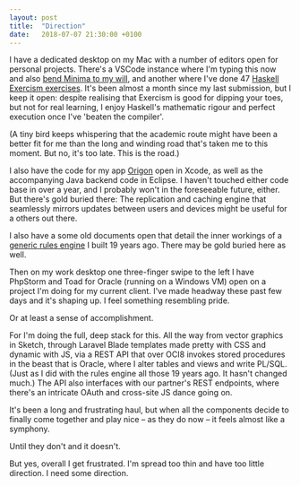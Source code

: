 ```yaml
---
layout: post
title:  "Direction"
date:   2018-07-07 21:30:00 +0100
---
```

I have a dedicated desktop on my Mac with a number of editors open for personal projects. There's a VSCode instance where I'm typing this now and also [bend Minima to my will](https://andersblehr.github.io/under-construction/), and another where I've done 47 [Haskell Exercism exercises](http://exercism.io/andersblehr). It's been almost a month since my last submission, but I keep it open: despite realising that Exercism is good for dipping your toes, but not for real learning, I enjoy Haskell's mathematic rigour and perfect execution once I've 'beaten the compiler'.

(A tiny bird keeps whispering that the academic route might have been a better fit for me than the long and winding road that's taken me to this moment. But no, it's too late. This is the road.)

I also have the code for my app [Origon](https://github.com/andersblehr/Scrapbook#origon---shared-contact-lists-2015) open in Xcode, as well as the accompanying Java backend code in Eclipse. I haven't touched either code base in over a year, and I probably won't in the foreseeable future, either. But there's gold buried there: The replication and caching engine that seamlessly mirrors updates between users and devices might be useful for a others out there.

I also have a some old documents open that detail the inner workings of a [generic rules engine](https://github.com/andersblehr/Scrapbook#reactive-rules-engine-1999) I built 19 years ago. There may be gold buried here as well.

Then on my work desktop one three-finger swipe to the left I have PhpStorm and Toad for Oracle (running on a Windows VM) open on a project I'm doing for my current client. I've made headway these past few days and it's shaping up. I feel something resembling pride.

Or at least a sense of accomplishment.

For I'm doing the full, deep stack for this. All the way from vector graphics in Sketch, through Laravel Blade templates made pretty with CSS and dynamic with JS, via a REST API that over OCI8 invokes stored procedures in the beast that is Oracle, where I alter tables and views and write PL/SQL. (Just as I did with the rules engine all those 19 years ago. It hasn't changed much.) The API also interfaces with our partner's REST endpoints, where there's an intricate OAuth and cross-site JS dance going on.

It's been a long and frustrating haul, but when all the components decide to finally come together and play nice – as they do now – it feels almost like a symphony.

Until they don't and it doesn't.

But yes, overall I get frustrated. I'm spread too thin and have too little direction. I need some direction.